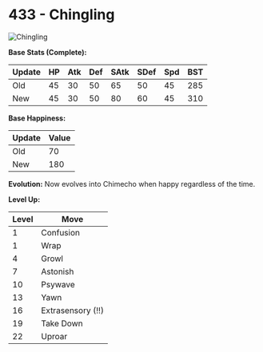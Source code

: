 # 433 - Chingling
![][433]

**Base Stats (Complete):**

Update | HP | Atk | Def | SAtk | SDef | Spd | BST
---    | ---| --- | --- | ---  | ---  | --- | ---
Old    | 45 |  30 |  50 |  65  |  50  |  45  |  285
New    | 45 |  30 |  50 |  80  |  60  |  45  |  310

**Base Happiness:**

Update | Value
---    | ---
Old    | 70
New    | 180

**Evolution:**
Now evolves into Chimecho when happy regardless of the time.

**Level Up:**

Level | Move
---   | ---
  1   | Confusion
  1   | Wrap
  4   | Growl
  7   | Astonish
 10   | Psywave
 13   | Yawn
 16   | Extrasensory (!!)
 19   | Take Down
 22   | Uproar



[433]: https://raw.githubusercontent.com/PokeAPI/sprites/master/sprites/pokemon/433.png "Chingling"
